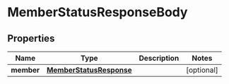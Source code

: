

# MemberStatusResponseBody


## Properties

| Name | Type | Description | Notes |
|------------ | ------------- | ------------- | -------------|
|**member** | [**MemberStatusResponse**](MemberStatusResponse.md) |  |  [optional] |




